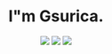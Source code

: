 <header>
    <h1>
        I"m Gsurica.
    </h1>
    <div style="inline-block">
        <a href="https://www.linkedin.com/in/guilherme-surica-747734223/" target="_blank"><img src="https://img.shields.io/badge/Gmail-D14836?style=for-the-badge&logo=gmail&logoColor=white"><a/>
        <a href="https://www.linkedin.com/in/guilherme-surica-747734223/" target="_blank"><img src=https://img.shields.io/badge/LinkedIn-0077B5?style=for-the-badge&logo=linkedin&logoColor=white><a/>
        <a href="https://www.linkedin.com/in/guilherme-surica-747734223/" target="_blank"><img src="https://img.shields.io/badge/Gmail-D14836?style=for-the-badge&logo=gmail&logoColor=white"><a/>
    </div>    
</header>
